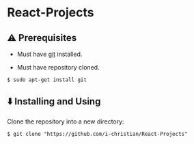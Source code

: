 # React-Projects

## :warning: Prerequisites

* Must have [git](https://git-scm.com/) installed.

* Must have repository cloned.

```
$ sudo apt-get install git
```


## :arrow_down: Installing and Using

Clone the repository into a new directory:

```
$ git clone "https://github.com/i-christian/React-Projects"

```
